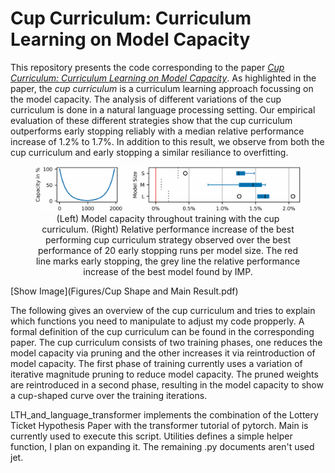 # Cup Curriculum: Curriculum Learning on Model Capacity

This repository presents the code corresponding to the paper [*Cup Curriculum: Curriculum Learning on Model Capacity*](NoLinkBecauseDubbleBlindReviewInProgress).
As highlighted in the paper, the *cup curriculum* is a curriculum learning approach focussing on the model capacity.
The analysis of different variations of the cup curriculum is done in a natural language processing setting.
Our empirical evaluation of these different strategies show that the cup curriculum outperforms early stopping reliably with a median relative performance increase of 1.2% to 1.7%.
In addition to this result, we observe from both the cup curriculum and early stopping a similar resiliance to overfitting.
<figure>
  <center>
    <img src="Figures/Cup Shape and Main Result.pdf"
         alt="Figure1 in Paper">
    <figcaption>(Left) Model capacity throughout training with the cup curriculum. (Right) Relative performance increase of the best performing cup curriculum strategy observed over the best performance of 20 early stopping runs per model size. The red line marks early stopping, the grey line the relative performance increase of the best model found by IMP.</figcaption>
  </center>
</figure>
[Show Image](Figures/Cup Shape and Main Result.pdf)


The following gives an overview of the cup curriculum and tries to explain which functions you need to manipulate to adjust my code propperly.
A formal definition of the cup curriculum can be found in the corresponding paper.
The cup curriculum consists of two training phases, one reduces the model capacity via pruning and the other increases it via reintroduction of model capacity.
The first phase of training currently uses a variation of iterative magnitude pruning to reduce model capacity.
The pruned weights are reintroduced in a second phase, resulting in the model capacity to show a cup-shaped curve over the training iterations.

LTH_and_language_transformer implements the combination of the Lottery Ticket Hypothesis Paper with the transformer tutorial of pytorch.
Main is currently used to execute this script.
Utilities defines a simple helper function, I plan on expanding it.
The remaining .py documents aren't used jet.
